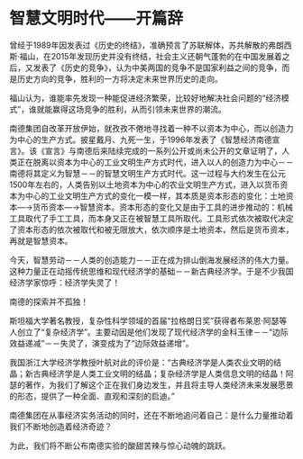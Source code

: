 # 智慧文明时代——开篇辞

曾经于1989年因发表过《历史的终结》，准确预言了苏联解体，苏共解散的弗朗西斯·福山，在2015年发现历史并没有终结，社会主义还朝气蓬勃的在中国发展着之后，又发表了《历史的竞争》，认为中美两国的竞争不是国家利益之间的竞争，而是历史方向的竞争，胜利的一方将决定未来世界历史的走向。

福山认为，谁能率先发现一种能促进经济繁荣，比较好地解决社会问题的“经济模式”，谁就能赢得这场竞争的胜利，从而引领未来世界的潮流。

南德集团自改革开放伊始，就孜孜不倦地寻找着一种不以资本为中心，而以创造力为中心的生产方式。披星戴月、九死一生，于1996年发表了《智慧经济南德宣言》。该《宣言》与南德后来陆续完成的一系列公开或尚未公开的文章证明了，人类正在脱离以资本为中心的工业文明生产方式时代，进入以人的创造力为中心－－南德将其定义为智慧－－的智慧文明生产方式时代。这一过程与大约发生在公元1500年左右的，人类告别以土地资本为中心的农业文明生产方式，进入以货币资本为中心的工业文明生产方式的变化一模一样，其本质是资本形态的变化：土地资本—→货币资本—→智慧资本。资本形态的变化又是由于工具的进步推动的：机械工具取代了手工工具，而本身又正在被智慧工具所取代。工具形式依次被取代决定了资本形态的依次被取代和被无限放大，依次顺序是土地资本，然后是货币资本，再就是智慧资本。

今天，智慧劳动－－人类的创造能力－－正在成为排山倒海发展经济的伟大力量。这种力量正在动摇传统思维和现代经济学的基础－－新古典经济学。于是不少我国经济学家惊呼：经济学失灵了！

南德的探索并不孤独！

斯坦福大学著名教授，复杂性科学领域的首届“拉格朗日奖”获得者布莱恩·阿瑟等人创立了“复杂经济学”。主要动因是他们发现了现代经济学的金科玉律－－“边际效益递减”－－失灵了，演变成为了“边际效益递增”。

我国浙江大学经济学教授叶航对此的评价是：“古典经济学是人类农业文明的结晶；新古典经济学是人类工业文明的结晶；复杂经济学是人类信息文明的结晶！阿瑟的著作，为我们了解这个正在我们身边发生，并且将主导人类经济未来发展愿景的形态，提供了一种全面、直观和深刻的启迪。”

南德集团在从事经济实务活动的同时，还在不断地追问着自己：是什么力量推动着我们不断地创造着经济奇迹？

为此，我们将不断公布南德实验的酸甜苦辣与惊心动魄的跳跃。


